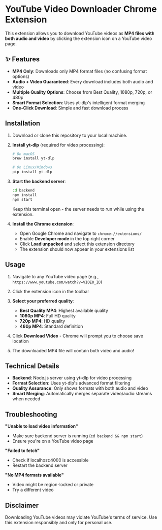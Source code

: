 # YouTube Video Downloader Chrome Extension

This extension allows you to download YouTube videos as **MP4 files with both audio and video** by clicking the extension icon on a YouTube video page.

## ✨ Features

- **MP4 Only**: Downloads only MP4 format files (no confusing format options)
- **Audio + Video Guaranteed**: Every download includes both audio and video
- **Multiple Quality Options**: Choose from Best Quality, 1080p, 720p, or 480p
- **Smart Format Selection**: Uses yt-dlp's intelligent format merging
- **One-Click Download**: Simple and fast download process

## Installation

1. Download or clone this repository to your local machine.

2. **Install yt-dlp** (required for video processing):
   ```bash
   # On macOS
   brew install yt-dlp
   
   # On Linux/Windows
   pip install yt-dlp
   ```

3. **Start the backend server**:
   ```bash
   cd backend
   npm install
   npm start
   ```
   Keep this terminal open - the server needs to run while using the extension.

4. **Install the Chrome extension**:
   - Open Google Chrome and navigate to `chrome://extensions/`
   - Enable **Developer mode** in the top right corner
   - Click **Load unpacked** and select this extension directory
   - The extension should now appear in your extensions list

## Usage

1. Navigate to any YouTube video page (e.g., `https://www.youtube.com/watch?v=VIDEO_ID`)

2. Click the extension icon in the toolbar

3. **Select your preferred quality**:
   - **Best Quality MP4**: Highest available quality
   - **1080p MP4**: Full HD quality
   - **720p MP4**: HD quality  
   - **480p MP4**: Standard definition

4. Click **Download Video** - Chrome will prompt you to choose save location

5. The downloaded MP4 file will contain both video and audio!

## Technical Details

- **Backend**: Node.js server using yt-dlp for video processing
- **Format Selection**: Uses yt-dlp's advanced format filtering
- **Quality Assurance**: Only shows formats with both audio and video
- **Smart Merging**: Automatically merges separate video/audio streams when needed

## Troubleshooting

**"Unable to load video information"**
- Make sure backend server is running (`cd backend && npm start`)
- Ensure you're on a YouTube video page

**"Failed to fetch"**
- Check if localhost:4000 is accessible
- Restart the backend server

**"No MP4 formats available"**
- Video might be region-locked or private
- Try a different video

## Disclaimer

Downloading YouTube videos may violate YouTube's terms of service. Use this extension responsibly and only for personal use. 